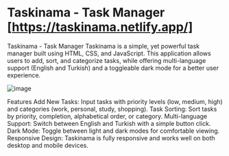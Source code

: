 # Taskinama - Task Manager [https://taskinama.netlify.app/]
Taskinama - Task Manager
Taskinama is a simple, yet powerful task manager built using HTML, CSS, and JavaScript. This application allows users to add, sort, and categorize tasks, while offering multi-language support (English and Turkish) and a toggleable dark mode for a better user experience.

![image](https://github.com/user-attachments/assets/743e9782-fc99-4792-b4ed-c397c072a16f)

Features
Add New Tasks: Input tasks with priority levels (low, medium, high) and categories (work, personal, study, shopping).
Task Sorting: Sort tasks by priority, completion, alphabetical order, or category.
Multi-language Support: Switch between English and Turkish with a simple button click.
Dark Mode: Toggle between light and dark modes for comfortable viewing.
Responsive Design: Taskinama is fully responsive and works well on both desktop and mobile devices.
